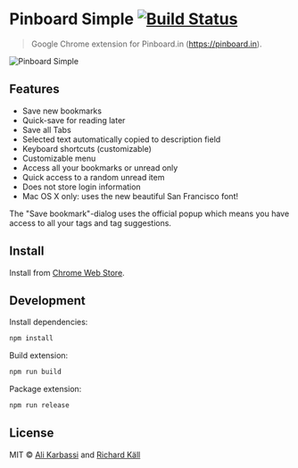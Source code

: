 # Pinboard Simple [![Build Status](https://travis-ci.org/karbassi/pinboard-simple.svg?branch=master)](https://travis-ci.org/karbassi/pinboard-simple) 

> Google Chrome extension for Pinboard.in (https://pinboard.in).

![Pinboard Simple](preview.jpg)

## Features

- Save new bookmarks
- Quick-save for reading later
- Save all Tabs 
- Selected text automatically copied to description field
- Keyboard shortcuts (customizable)
- Customizable menu
- Access all your bookmarks or unread only
- Quick access to a random unread item
- Does not store login information
- Mac OS X only: uses the new beautiful San Francisco font!

The "Save bookmark"-dialog uses the official popup which means you have access to all your tags and tag suggestions.

## Install

Install from [Chrome Web Store](https://chrome.google.com/webstore/detail/pinboard-simple/ocaokamaldlnppomhcgjcclnaloaljhd).

## Development

Install dependencies:

```bash
npm install
```

Build extension:

```bash
npm run build
```

Package extension:

```bash
npm run release
```

## License

MIT &copy; [Ali Karbassi](https://karbassi.com) and [Richard Käll](http://richardkall.se)
